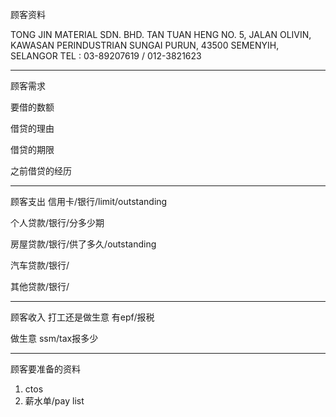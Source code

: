顾客资料

TONG JIN MATERIAL SDN. BHD. 
TAN TUAN HENG NO. 5, JALAN OLIVIN, KAWASAN PERINDUSTRIAN SUNGAI PURUN, 43500 SEMENYIH, SELANGOR TEL : 03-89207619 / 012-3821623

-----------------
顾客需求


要借的数额

借贷的理由

借贷的期限

之前借贷的经历


--------------
顾客支出
信用卡/银行/limit/outstanding


个人贷款/银行/分多少期

房屋贷款/银行/供了多久/outstanding

汽车贷款/银行/


其他贷款/银行/

-----------
顾客收入
打工还是做生意
有epf/报税

做生意 ssm/tax报多少

-------
顾客要准备的资料
1. ctos
2. 薪水单/pay list




